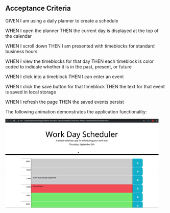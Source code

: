 ## Acceptance Criteria

GIVEN I am using a daily planner to create a schedule

  WHEN I open the planner
THEN the current day is displayed at the top of the calendar

  WHEN I scroll down
THEN I am presented with timeblocks for standard business hours

  WHEN I view the timeblocks for that day
THEN each timeblock is color coded to indicate whether it is in the past, present, or future

  WHEN I click into a timeblock
THEN I can enter an event

  WHEN I click the save button for that timeblock
THEN the text for that event is saved in local storage

  WHEN I refresh the page
THEN the saved events persist

The following animation demonstrates the application functionality:

![A user clicks on slots on the color-coded calendar and edits the events.](./Assets/05-third-party-apis-homework-demo.gif)
